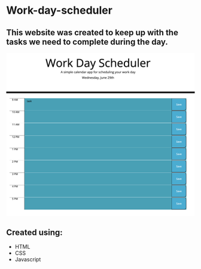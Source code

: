 # Work-day-scheduler

## This website was created to keep up with the tasks we need to complete during the day. 

<img src="./assets/images/Screen Shot 2022-06-29 at 8.04.36 PM.png">

## Created using:
- HTML
- CSS
- Javascript